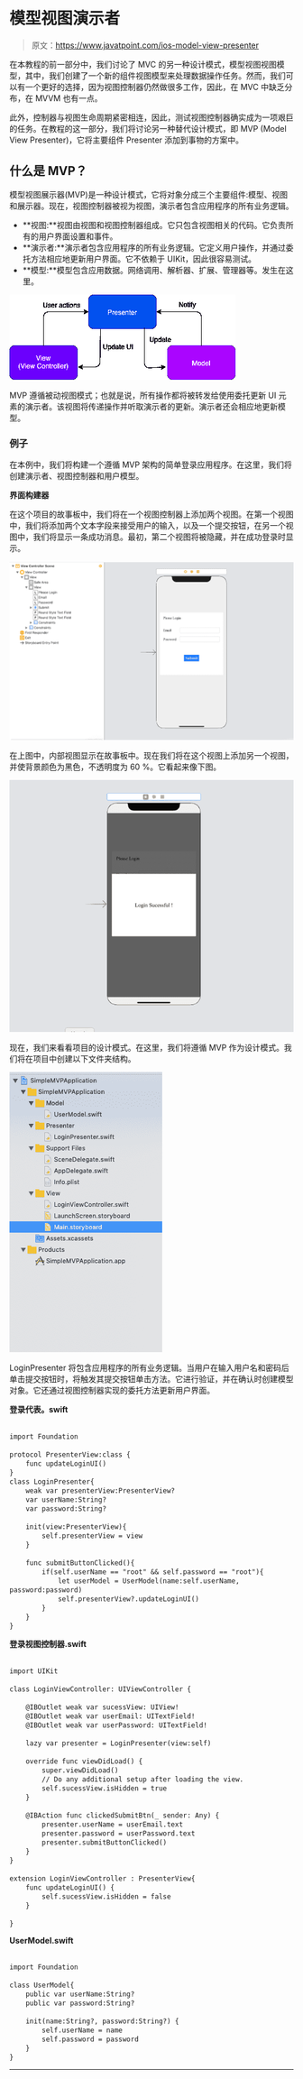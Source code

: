 # 模型视图演示者

> 原文：<https://www.javatpoint.com/ios-model-view-presenter>

在本教程的前一部分中，我们讨论了 MVC 的另一种设计模式，模型视图视图模型，其中，我们创建了一个新的组件视图模型来处理数据操作任务。然而，我们可以有一个更好的选择，因为视图控制器仍然做很多工作，因此，在 MVC 中缺乏分布，在 MVVM 也有一点。

此外，控制器与视图生命周期紧密相连，因此，测试视图控制器确实成为一项艰巨的任务。在教程的这一部分，我们将讨论另一种替代设计模式，即 MVP (Model View Presenter)，它将主要组件 Presenter 添加到事物的方案中。

## 什么是 MVP？

模型视图展示器(MVP)是一种设计模式，它将对象分成三个主要组件:模型、视图和展示器。现在，视图控制器被视为视图，演示者包含应用程序的所有业务逻辑。

*   **视图:**视图由视图和视图控制器组成。它只包含视图相关的代码。它负责所有的用户界面设置和事件。
*   **演示者:**演示者包含应用程序的所有业务逻辑。它定义用户操作，并通过委托方法相应地更新用户界面。它不依赖于 UIKit，因此很容易测试。
*   **模型:**模型包含应用数据。网络调用、解析器、扩展、管理器等。发生在这里。

![iOS Model View Presenter](img/1b8137ed722f16d5c93ce6dcf970091e.png)

MVP 遵循被动视图模式；也就是说，所有操作都将被转发给使用委托更新 UI 元素的演示者。该视图将传递操作并听取演示者的更新。演示者还会相应地更新模型。

### 例子

在本例中，我们将构建一个遵循 MVP 架构的简单登录应用程序。在这里，我们将创建演示者、视图控制器和用户模型。

**界面构建器**

在这个项目的故事板中，我们将在一个视图控制器上添加两个视图。在第一个视图中，我们将添加两个文本字段来接受用户的输入，以及一个提交按钮，在另一个视图中，我们将显示一条成功消息。最初，第二个视图将被隐藏，并在成功登录时显示。

![iOS Model View Presenter](img/66e01716f25823c4c35f51722742a0be.png)

在上图中，内部视图显示在故事板中。现在我们将在这个视图上添加另一个视图，并使背景颜色为黑色，不透明度为 60 %。它看起来像下图。

![iOS Model View Presenter](img/3e971e4bc2876aee0c04c5e4c7bda874.png)

现在，我们来看看项目的设计模式。在这里，我们将遵循 MVP 作为设计模式。我们将在项目中创建以下文件夹结构。

![iOS Model View Presenter](img/35227e183efa16be37ab8100516747ea.png)

LoginPresenter 将包含应用程序的所有业务逻辑。当用户在输入用户名和密码后单击提交按钮时，将触发其提交按钮单击方法。它进行验证，并在确认时创建模型对象。它还通过视图控制器实现的委托方法更新用户界面。

**登录代表。swift**

```

import Foundation

protocol PresenterView:class {
    func updateLoginUI()
}
class LoginPresenter{
    weak var presenterView:PresenterView?
    var userName:String?
    var password:String?

    init(view:PresenterView){
        self.presenterView = view
    }

    func submitButtonClicked(){
        if(self.userName == "root" && self.password == "root"){
            let userModel = UserModel(name:self.userName, password:password)
            self.presenterView?.updateLoginUI()
        }
    }
}

```

**登录视图控制器.swift**

```

import UIKit

class LoginViewController: UIViewController {

    @IBOutlet weak var sucessView: UIView!
    @IBOutlet weak var userEmail: UITextField!
    @IBOutlet weak var userPassword: UITextField!

    lazy var presenter = LoginPresenter(view:self)

    override func viewDidLoad() {
        super.viewDidLoad()
        // Do any additional setup after loading the view.
        self.sucessView.isHidden = true
    }

    @IBAction func clickedSubmitBtn(_ sender: Any) {
        presenter.userName = userEmail.text
        presenter.password = userPassword.text
        presenter.submitButtonClicked()
    }
}

extension LoginViewController : PresenterView{
    func updateLoginUI() {
        self.sucessView.isHidden = false
    }

}

```

**UserModel.swift**

```

import Foundation

class UserModel{
    public var userName:String?
    public var password:String?

    init(name:String?, password:String?) {
        self.userName = name
        self.password = password
    }
}

```

* * *